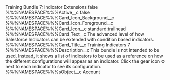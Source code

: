 <?xml version="1.0" encoding="UTF-8"?>
<CustomMetadata xmlns="http://soap.sforce.com/2006/04/metadata" xmlns:xsi="http://www.w3.org/2001/XMLSchema-instance" xmlns:xsd="http://www.w3.org/2001/XMLSchema">
    <label>Training Bundle 7: Indicator Extensions</label>
    <protected>false</protected>
    <values>
        <field>%%%NAMESPACE%%%Active__c</field>
        <value xsi:type="xsd:boolean">false</value>
    </values>
    <values>
        <field>%%%NAMESPACE%%%Card_Icon_Background__c</field>
        <value xsi:nil="true"/>
    </values>
    <values>
        <field>%%%NAMESPACE%%%Card_Icon_Foreground__c</field>
        <value xsi:nil="true"/>
    </values>
    <values>
        <field>%%%NAMESPACE%%%Card_Icon__c</field>
        <value xsi:type="xsd:string">standard:trailhead</value>
    </values>
    <values>
        <field>%%%NAMESPACE%%%Card_Text__c</field>
        <value xsi:type="xsd:string">The advanced level of how Salesforce Indicators can be extended with condition based indicators.</value>
    </values>
    <values>
        <field>%%%NAMESPACE%%%Card_Title__c</field>
        <value xsi:type="xsd:string">Training Indicators 7</value>
    </values>
    <values>
        <field>%%%NAMESPACE%%%Description__c</field>
        <value xsi:type="xsd:string">This bundle is not intended to be used.  Instead, it shows a list of indicators to be used as a reference on how the different configurations will appear as an indicator.  Click the gear icon ⚙ next to each indicator to see its configuration.</value>
    </values>
    <values>
        <field>%%%NAMESPACE%%%sObject__c</field>
        <value xsi:type="xsd:string">Account</value>
    </values>
</CustomMetadata>
